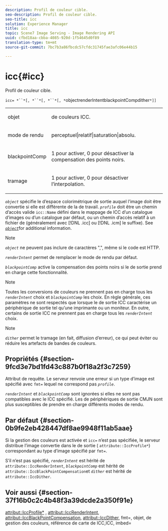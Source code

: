 ```yaml
---
description: Profil de couleur cible.
seo-description: Profil de couleur cible.
seo-title: icc
solution: Experience Manager
title: icc
topic: Scene7 Image Serving - Image Rendering API
uuid: cfbd18aa-cbba-4085-920d-1f54645d0f89
translation-type: tm+mt
source-git-commit: 7bc7b3a86fbcdc57cfdc31745fae3afc06e44b15

---
```



# icc{#icc}

Profil de couleur cible.

`icc= *``*[, *``*[, *``*[, *`objectrenderIntentblackpointCompdither`*]]`

<table id="simpletable_AC20916999004CDCBBB9888B3A8FB0A7"> 
 <tr class="strow"> 
  <td class="stentry"> <p><span class="codeph"> <span class="varname"> objet</span></span> </p></td> 
  <td class="stentry"> <p>de couleurs ICC. </p></td> 
 </tr> 
 <tr class="strow"> 
  <td class="stentry"> <p><span class="codeph"> <span class="varname"> mode de rendu</span></span> </p></td> 
  <td class="stentry"> <p><span class="codeph"> perceptuel|relatif|saturation|absolu</span>. </p></td> 
 </tr> 
 <tr class="strow"> 
  <td class="stentry"> <p><span class="codeph"> <span class="varname"> blackpointComp</span></span> </p></td> 
  <td class="stentry"> <p>1 pour activer, 0 pour désactiver la compensation des points noirs. </p></td> 
 </tr> 
 <tr class="strow"> 
  <td class="stentry"> <p><span class="codeph"> <span class="varname"> tramage</span></span> </p></td> 
  <td class="stentry"> <p>1 pour activer, 0 pour désactiver l’interpolation. </p></td> 
 </tr> 
</table>

*`object`* spécifie le d’espace colorimétrique de sortie auquel l’image doit être convertie si elle est différente de la  de travail. *`profile`* doit être un chemin d’accès valide `icc::Name` défini dans le mappage de  ICC d’un catalogue d’images ou d’un catalogue par défaut, ou un chemin d’accès relatif à un fichier  de (généralement avec [!DNL .icc] ou [!DNL .icm] le suffixe). See [ *`object`*](../../../../../is-api/http-ref/image-serving-api-ref/c-http-protocol-reference/c-data-types/r-object.md#reference-2591bd24548d462782c68d138ef795a0)for additional information.

>[!NOTE]
>
>*`object`* ne peuvent pas inclure de caractères &quot;,&quot;, même si le code est HTTP.

*`renderIntent`* permet de remplacer le mode de rendu par défaut.

*`blackpointComp`* active la compensation des points noirs si le de sortie  prend en charge cette fonctionnalité.

>[!NOTE]
>
>Toutes les conversions de couleurs ne prennent pas en charge tous les *`renderIntent`* choix et *`blackpointComp`* les choix. En règle générale, ces paramètres ne sont respectés que lorsque le de sortie ICC caractérise un périphérique de sortie tel qu’une imprimante ou un moniteur. En outre, certains de sortie ICC ne prennent pas en charge tous les *`renderIntent`* choix.

Note

*`dither`* permet le tramage (en fait, diffusion d’erreur), ce qui peut éviter ou réduire les artefacts de bandes de couleurs.

## Propriétés {#section-9fcd3e7bd1fd43c887b0f18a2f3c7259}

Attribut de requête. Le serveur renvoie une erreur si un type d’image est spécifié avec `fmt=` lequel ne correspond pas *`profile`*.

*`renderIntent`* et *`blackpointComp`* sont ignorées si elles ne sont pas compatibles avec le ICC spécifié. Les  de périphériques de sortie CMJN sont plus susceptibles de prendre en charge différents modes de rendu.

## Par défaut {#section-0b9fe2eb428447df8ae9948f11ab5aae}

Si la gestion des couleurs est activée et `icc=` n’est pas spécifiée, le serveur distribue l’image convertie dans le de sortie ( `attribute::IccProfile*`) correspondant au type d’image spécifié par `fmt=`.

S’il n’est pas spécifié, *`renderIntent`* est hérité de `attribute::IccRenderIntent`, *`blackpointComp`* est hérité de `attribute::IccBlackPointCompensation`et *`dither`* est hérité de `attribute::IccDither`.

## Voir aussi {#section-37f16b0c2c4b48f3a39dcde2a350f91e}

[attribut::IccProfile*](../../../../../is-api/image-catalog/image-serving-api-ref/c-image-catalog-reference/c-attributes-reference/r-iccprofilecmyk.md#reference-db89f9dac33e447cadb359ec1ba27ee0) , [attribut::IccRenderIntent](../../../../../is-api/image-catalog/image-serving-api-ref/c-image-catalog-reference/c-attributes-reference/r-iccrenderintent.md#reference-012f207f28bd4406a5368d23ed95a51f), [attribut::IccBlackPointCompensation](../../../../../is-api/image-catalog/image-serving-api-ref/c-image-catalog-reference/c-attributes-reference/r-iccblackpointcompensation.md#reference-357626375ee140d1807f0c05171c733f), [attribut::IccDither](../../../../../is-api/image-catalog/image-serving-api-ref/c-image-catalog-reference/c-attributes-reference/r-iccdither.md#reference-914d0d0567364246b4016d45c0ada85b), fmt=, objet, de gestion des couleurs, référence de carte de ICC,ICC, imbed=[](../../../../../is-api/http-ref/image-serving-api-ref/c-http-protocol-reference/c-command-reference/r-is-http-fmt.md#reference-cdf10043423b45ba9fe15157fb3ae37a)[](../../../../../is-api/http-ref/image-serving-api-ref/c-http-protocol-reference/c-data-types/r-object.md#reference-2591bd24548d462782c68d138ef795a0)[](../../../../../is-api/http-ref/image-serving-api-ref/c-http-protocol-reference/c-syntax-and-features/r-color-management.md#reference-c7e4a72d589145189f7e4bcb6b4544d7)[](../../../../../is-api/image-catalog/image-serving-api-ref/c-image-catalog-reference/c-icc-profile-map-reference/c-icc-profile-map-reference.md#concept-57b9148ce55249cd825cb7ee19ed057c)[](../../../../../is-api/http-ref/image-serving-api-ref/c-http-protocol-reference/c-command-reference/r-iccembed.md#reference-e3b774fb322046a2a6dde3a7bab5583e)
